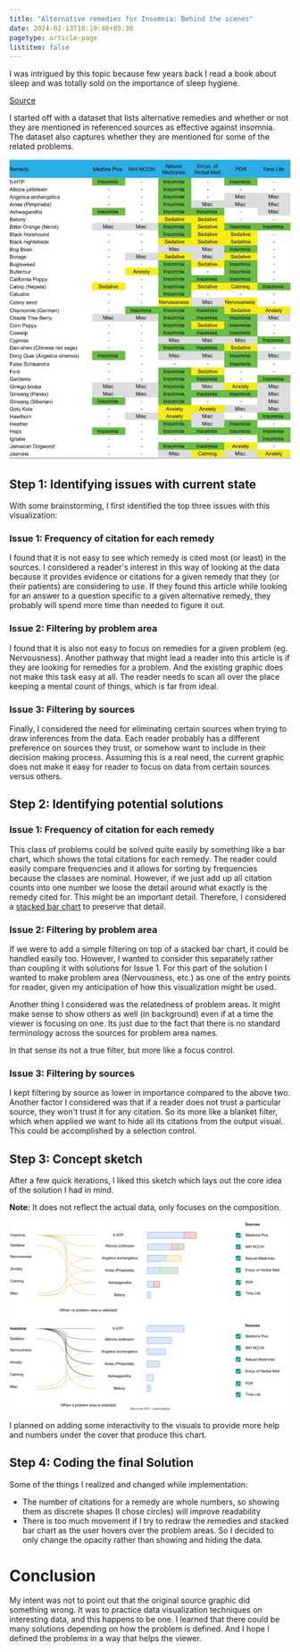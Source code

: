 ```yaml
---
title: "Alternative remedies for Insomnia: Behind the scenes"
date: 2024-02-13T18:19:48+05:30
pagetype: article-page
listitem: false
---
```

I was intrigued by this topic because few years back I read a book about sleep and was totally sold on the importance of sleep hygiene.

[Source](https://www.ncbi.nlm.nih.gov/pmc/articles/PMC5364017/)

I started off with a dataset that lists alternative remedies and whether or not they are mentioned in referenced sources as effective against insomnia. The dataset also captures whether they are mentioned for some of the related problems.

![Source data](images/source-data.jpg)

## Step 1: Identifying issues with current state
With some brainstorming, I first identified the top three issues with this visualization:

### Issue 1: Frequency of citation for each remedy
I found that it is not easy to see which remedy is cited most (or least) in the sources. I considered a reader's interest in this way of looking at the data because it provides evidence or citations for a given remedy that they (or their patients) are considering to use. If they found this article while looking for an answer to a question specific to a given alternative remedy, they probably will spend more time than needed to figure it out.

### Issue 2: Filtering by problem area
I found that it is also not easy to focus on remedies for a given problem (eg. Nervousness). Another pathway that might lead a reader into this article is if they are looking for remedies for a problem. And the existing graphic does not make this task easy at all. The reader needs to scan all over the place keeping a mental count of things, which is far from ideal.

### Issue 3: Filtering by sources
Finally, I considered the need for eliminating certain sources when trying to draw inferences from the data. Each reader probably has a different preference on sources they trust, or somehow want to include in their decision making process. Assuming this is a real need, the current graphic does not make it easy for reader to focus on data from certain sources versus others.

## Step 2: Identifying potential solutions
### Issue 1: Frequency of citation for each remedy
This class of problems could be solved quite easily by something like a bar chart, which shows the total citations for each remedy. The reader could easily compare frequencies and it allows for sorting by frequencies because the classes are nominal. However, if we just add up all citation counts into one number we loose the detail around what exactly is the remedy cited for. This might be an important detail. Therefore, I considered a [stacked bar chart](https://en.wikipedia.org/wiki/Bar_chart#Grouped_(clustered)_and_stacked) to preserve that detail.

### Issue 2: Filtering by problem area
If we were to add a simple filtering on top of a stacked bar chart, it could be handled easily too. However, I wanted to consider this separately rather than coupling it with solutions for Issue 1. For this part of the solution I wanted to make problem area (Nervousness, etc.) as one of the entry points for reader, given my anticipation of how this visualization might be used.

Another thing I considered was the relatedness of problem areas. It might make sense to show others as well (in background) even if at a time the viewer is focusing on one. Its just due to the fact that there is no standard terminology across the sources for problem area names.

In that sense its not a true filter, but more like a focus control.

### Issue 3: Filtering by sources
I kept filtering by source as lower in importance compared to the above two. Another factor I considered was that if a reader does not trust a particular source, they won't trust it for any citation. So its more like a blanket filter, which when applied we want to hide all its citations from the output visual. This could be accomplished by a selection control.


## Step 3: Concept sketch
After a few quick iterations, I liked this sketch which lays out the core idea of the solution I had in mind.

**Note:** It does not reflect the actual data, only focuses on the composition.

![Concept sketch](images/concept.drawio.svg)

I planned on adding some interactivity to the visuals to provide more help and numbers under the cover that produce this chart.

## Step 4: Coding the final Solution

Some of the things I realized and changed while implementation:
* The number of citations for a remedy are whole numbers, so showing them as discrete shapes (I chose circles) will improve readability
* There is too much movement if I try to redraw the remedies and stacked bar chart as the user hovers over the problem areas. So I decided to only change the opacity rather than showing and hiding the data.

# Conclusion
My intent was not to point out that the original source graphic did something wrong. It was to practice data visualization techniques on interesting data, and this happens to be one. I learned that there could be many solutions depending on how the problem is defined. And I hope I defined the problems in a way that helps the viewer.